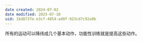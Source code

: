 ```yaml
---
date created: 2024-07-02
date modified: 2025-07-10
uid: 1bd8737e-e3cf-4854-ad0f-923cd7c92a9b
---
```


所有的运动可以降纬成几个基本动作，功能性训练就是提高这些动作。
